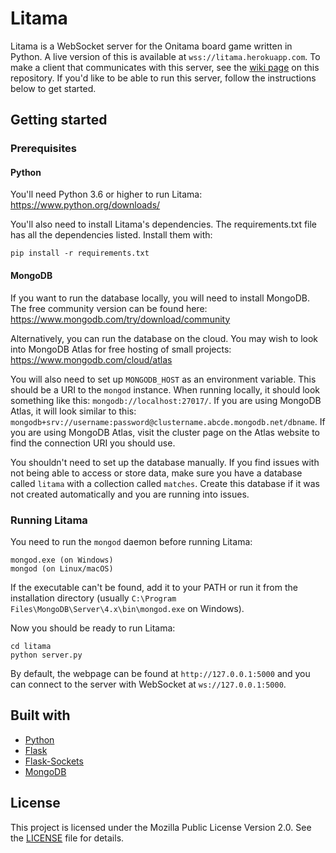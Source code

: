 # Litama
Litama is a WebSocket server for the Onitama board game written in Python. A live version of this is available at `wss://litama.herokuapp.com`. To make a client that communicates with this server, see the [wiki page](https://github.com/TheBlocks/Litama/wiki) on this repository. If you'd like to be able to run this server, follow the instructions below to get started.

## Getting started

### Prerequisites

#### Python

You'll need Python 3.6 or higher to run Litama: https://www.python.org/downloads/

You'll also need to install Litama's dependencies. The requirements.txt file has all the dependencies listed. Install them with:

```
pip install -r requirements.txt
```

#### MongoDB

If you want to run the database locally, you will need to install MongoDB. The free community version can be found here: https://www.mongodb.com/try/download/community

Alternatively, you can run the database on the cloud. You may wish to look into MongoDB Atlas for free hosting of small projects: https://www.mongodb.com/cloud/atlas


You will also need to set up `MONGODB_HOST` as an environment variable. This should be a URI to the `mongod` instance.
When running locally, it should look something like this: `mongodb://localhost:27017/`.
If you are using MongoDB Atlas, it will look similar to this: `mongodb+srv://username:password@clustername.abcde.mongodb.net/dbname`. If you are using MongoDB Atlas, visit the cluster page on the Atlas website to find the connection URI you should use.

You shouldn't need to set up the database manually. If you find issues with not being able to access or store data, make sure you have a database called `litama` with a collection called `matches`. Create this database if it was not created automatically and you are running into issues.


### Running Litama

You need to run the `mongod` daemon before running Litama:
```
mongod.exe (on Windows)
mongod (on Linux/macOS)
```
If the executable can't be found, add it to your PATH or run it from the installation directory (usually `C:\Program Files\MongoDB\Server\4.x\bin\mongod.exe` on Windows).

Now you should be ready to run Litama:
```
cd litama
python server.py
```

By default, the webpage can be found at `http://127.0.0.1:5000` and you can connect to the server with WebSocket at `ws://127.0.0.1:5000`.


## Built with

- [Python](http://python.org)
- [Flask](https://github.com/pallets/flask)
- [Flask-Sockets](https://github.com/heroku-python/flask-sockets)
- [MongoDB](https://www.mongodb.com/)


## License

This project is licensed under the Mozilla Public License Version 2.0. See the [LICENSE](https://github.com/TheBlocks/Litama/blob/master/LICENSE) file for details.
